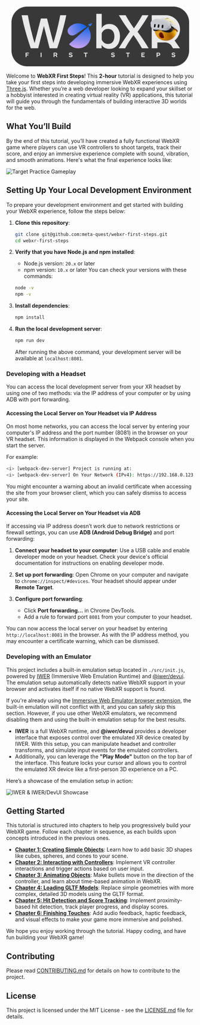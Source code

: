 <p align="center">
    <img height="160px" src="./tutorial/assets/webxr-first-steps.png" />
</p>

Welcome to **WebXR First Steps**! This **2-hour** tutorial is designed to help you take your first steps into developing immersive WebXR experiences using [Three.js](https://threejs.org/). Whether you’re a web developer looking to expand your skillset or a hobbyist interested in creating virtual reality (VR) applications, this tutorial will guide you through the fundamentals of building interactive 3D worlds for the web.

## What You’ll Build

By the end of this tutorial, you’ll have created a fully functional WebXR game where players can use VR controllers to shoot targets, track their score, and enjoy an immersive experience complete with sound, vibration, and smooth animations. Here's what the final experience looks like:

![Target Practice Gameplay](./tutorial/assets/targetpractice.gif)

## Setting Up Your Local Development Environment

To prepare your development environment and get started with building your WebXR experience, follow the steps below:

1. **Clone this repository**:

   ```bash
   git clone git@github.com:meta-quest/webxr-first-steps.git
   cd webxr-first-steps
   ```

2. **Verify that you have Node.js and npm installed**:

   - Node.js version: `20.x` or later
   - npm version: `10.x` or later
     You can check your versions with these commands:

   ```bash
   node -v
   npm -v
   ```

3. **Install dependencies**:

   ```bash
   npm install
   ```

4. **Run the local development server**:

   ```bash
   npm run dev
   ```

   After running the above command, your development server will be available at `localhost:8081`.

### Developing with a Headset

You can access the local development server from your XR headset by using one of two methods: via the IP address of your computer or by using ADB with port forwarding.

#### Accessing the Local Server on Your Headset via IP Address

On most home networks, you can access the local server by entering your computer's IP address and the port number (8081) in the browser on your VR headset. This information is displayed in the Webpack console when you start the server.

For example:

```bash
<i> [webpack-dev-server] Project is running at:
<i> [webpack-dev-server] On Your Network (IPv4): https://192.168.0.123:8081/
```

You might encounter a warning about an invalid certificate when accessing the site from your browser client, which you can safely dismiss to access your site.

#### Accessing the Local Server on Your Headset via ADB

If accessing via IP address doesn’t work due to network restrictions or firewall settings, you can use **ADB (Android Debug Bridge)** and port forwarding:

1. **Connect your headset to your computer**: Use a USB cable and enable developer mode on your headset. Check your device's official documentation for instructions on enabling developer mode.
2. **Set up port forwarding**: Open Chrome on your computer and navigate to `chrome://inspect/#devices`. Your headset should appear under **Remote Target**.

3. **Configure port forwarding**:
   - Click **Port forwarding...** in Chrome DevTools.
   - Add a rule to forward port `8081` from your computer to your headset.

You can now access the local server on your headset by entering `http://localhost:8081` in the browser. As with the IP address method, you may encounter a certificate warning, which can be dismissed.

### Developing with an Emulator

This project includes a built-in emulation setup located in `./src/init.js`, powered by [IWER](https://github.com/meta-quest/immersive-web-emulation-runtime/) (Immersive Web Emulation Runtime) and [@iwer/devui](https://github.com/meta-quest/immersive-web-emulation-runtime/tree/main/devui). The emulation setup automatically detects native WebXR support in your browser and activates itself if no native WebXR support is found.

If you're already using the [Immersive Web Emulator browser extension](https://chromewebstore.google.com/detail/immersive-web-emulator/cgffilbpcibhmcfbgggfhfolhkfbhmik), the built-in emulation will not conflict with it, and you can safely skip this section. However, if you use other WebXR emulators, we recommend disabling them and using the built-in emulation setup for the best results.

- **IWER** is a full WebXR runtime, and **@iwer/devui** provides a developer interface that exposes control over the emulated XR device created by IWER. With this setup, you can manipulate headset and controller transforms, and simulate input events for the emulated controllers.
- Additionally, you can leverage the **"Play Mode"** button on the top bar of the interface. This feature locks your cursor and allows you to control the emulated XR device like a first-person 3D experience on a PC.

Here’s a showcase of the emulation setup in action:

![IWER & IWER/DevUI Showcase](./tutorial/assets/iwerdevui.gif)

## Getting Started

This tutorial is structured into chapters to help you progressively build your WebXR game. Follow each chapter in sequence, as each builds upon concepts introduced in the previous ones.

- [**Chapter 1: Creating Simple Objects**](./tutorial/chapter1.md): Learn how to add basic 3D shapes like cubes, spheres, and cones to your scene.
- [**Chapter 2: Interacting with Controllers**](./tutorial/chapter2.md): Implement VR controller interactions and trigger actions based on user input.
- [**Chapter 3: Animating Objects**](./tutorial/chapter3.md): Make bullets move in the direction of the controller, and learn about time-based animation in WebXR.
- [**Chapter 4: Loading GLTF Models**](./tutorial/chapter4.md): Replace simple geometries with more complex, detailed 3D models using the GLTF format.
- [**Chapter 5: Hit Detection and Score Tracking**](./tutorial/chapter5.md): Implement proximity-based hit detection, track player progress, and display scores.
- [**Chapter 6: Finishing Touches**](./tutorial/chapter6.md): Add audio feedback, haptic feedback, and visual effects to make your game more immersive and polished.

We hope you enjoy working through the tutorial. Happy coding, and have fun building your WebXR game!

## Contributing

Please read [CONTRIBUTING.md](./CONTRIBUTING.md) for details on how to contribute to the project.

## License

This project is licensed under the MIT License - see the [LICENSE.md](./LICENSE.md) file for details.
